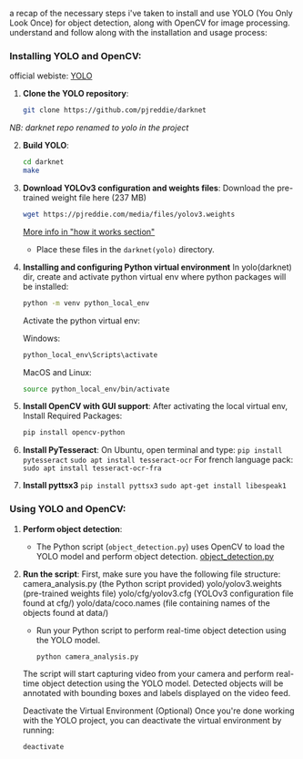 a recap of the necessary steps i've taken to install and use YOLO (You Only Look Once) for object detection, along with OpenCV for image processing. understand and follow along with the installation and usage process:

### Installing YOLO and OpenCV:

official webiste: [YOLO](https://pjreddie.com/darknet/yolo/)

1. **Clone the YOLO repository**:
   ```bash
   git clone https://github.com/pjreddie/darknet
   ```

<i>NB: darknet repo renamed to yolo in the project</i>

2. **Build YOLO**:
   ```bash
   cd darknet
   make
   ```

3. **Download YOLOv3 configuration and weights files**:
    Download the pre-trained weight file here (237 MB)
    ```bash
    wget https://pjreddie.com/media/files/yolov3.weights
    ```
    [More info in "how it works section"](https://pjreddie.com/darknet/yolo/#:~:text=weights-,How%20It%20Works,-Prior%20detection%20systems)
   - Place these files in the `darknet(yolo)` directory.

5. **Installing and configuring Python virtual environment**
   In yolo(darknet) dir, create and activate python virtual env where python packages will be installed:
   
   ```bash
   python -m venv python_local_env
   ```
   Activate the python virtual env:

   Windows:
   ```bash
   python_local_env\Scripts\activate
   ```
   MacOS and Linux:
   ```bash
   source python_local_env/bin/activate
   ```

6. **Install OpenCV with GUI support**:
   After activating the local virtual env, Install Required Packages:
   ```bash
   pip install opencv-python
   ```
7. **Install PyTesseract**: 
On Ubuntu, open terminal and type:
```pip install pytesseract```
```sudo apt install tesseract-ocr```
For french language pack:
```sudo apt install tesseract-ocr-fra```

8. **Install pyttsx3**
```pip install pyttsx3```
```sudo apt-get install libespeak1```

### Using YOLO and OpenCV:

1. **Perform object detection**:
   - The Python script (`object_detection.py`) uses OpenCV to load the YOLO model and perform object detection.
   [object_detection.py](yolo/object_detection.py)


2. **Run the script**:
    First, make sure you have the following file structure:
    camera_analysis.py (the Python script provided)
    yolo/yolov3.weights (pre-trained weights file)
    yolo/cfg/yolov3.cfg (YOLOv3 configuration file found at cfg/)
    yolo/data/coco.names (file containing names of the objects found at data/)
   - Run your Python script to perform real-time object detection using the YOLO model.

     ```bash
     python camera_analysis.py
     ```
    The script will start capturing video from your camera and perform real-time object detection using the YOLO model. Detected objects will be annotated with bounding boxes and labels displayed on the video feed.

    Deactivate the Virtual Environment (Optional)
    Once you're done working with the YOLO project, you can deactivate the virtual environment by running:
    ```bash
    deactivate
    ```















